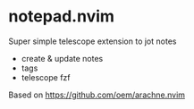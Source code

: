 # notepad.nvim

Super simple telescope extension to jot notes

- create & update notes
- tags
- telescope fzf

Based on https://github.com/oem/arachne.nvim
